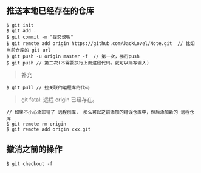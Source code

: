 ## 推送本地已经存在的仓库
```
$ git init 
$ git add .
$ git commit -m "提交说明"
$ git remote add origin https://github.com/JackLovel/Note.git  // 比如当前仓库的 git url
$ git push -u origin master -f  // 第一次，强行push
$ git push // 第二次(不需要执行上面这段代码，就可以简写输入)
```
> 补充
```
$ git pull // 拉关联的运程库的代码
```

> git fatal: 远程 origin 已经存在。  

```
// 如果不小心添加错了 远程创库， 那么可以之前添加的错误仓库中，然后添加新的 远程仓库
$ git remote rm origin
$ git remote add origin xxx.git
```

## 撤消之前的操作
```
$ git checkout -f 
```
